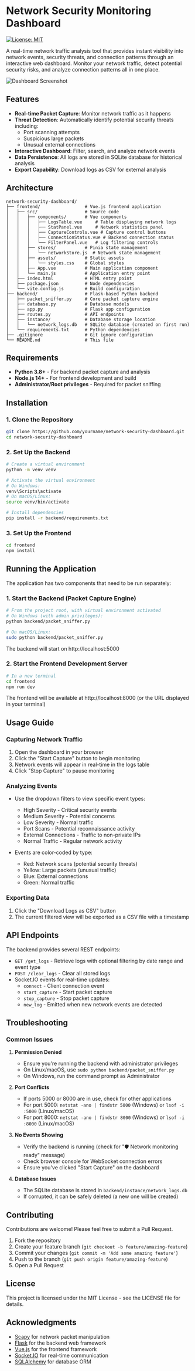 
# Network Security Monitoring Dashboard

[![License: MIT](https://img.shields.io/badge/License-MIT-blue.svg)](https://opensource.org/licenses/MIT)

A real-time network traffic analysis tool that provides instant visibility into network events, security threats, and connection patterns through an interactive web dashboard. Monitor your network traffic, detect potential security risks, and analyze connection patterns all in one place.

![Dashboard Screenshot](https://via.placeholder.com/800x450.png?text=Network+Security+Dashboard)

## Features

- **Real-time Packet Capture**: Monitor network traffic as it happens
- **Threat Detection**: Automatically identify potential security threats including:
  - Port scanning attempts
  - Suspicious large packets
  - Unusual external connections
- **Interactive Dashboard**: Filter, search, and analyze network events
- **Data Persistence**: All logs are stored in SQLite database for historical analysis
- **Export Capability**: Download logs as CSV for external analysis

## Architecture

```
network-security-dashboard/
├── frontend/                 # Vue.js frontend application
│   ├── src/                  # Source code
│   │   ├── components/       # Vue components
│   │   │   ├── LogsTable.vue     # Table displaying network logs
│   │   │   ├── StatPanel.vue     # Network statistics panel
│   │   │   ├── CaptureControls.vue # Capture control buttons
│   │   │   ├── ConnectionStatus.vue # Backend connection status
│   │   │   └── FilterPanel.vue   # Log filtering controls
│   │   ├── stores/           # Pinia state management
│   │   │   └── networkStore.js  # Network state management
│   │   ├── assets/           # Static assets
│   │   │   └── styles.css    # Global styles
│   │   ├── App.vue           # Main application component
│   │   └── main.js           # Application entry point 
│   ├── index.html            # HTML entry point
│   ├── package.json          # Node dependencies
│   └── vite.config.js        # Build configuration
├── backend/                  # Flask-based Python backend
│   ├── packet_sniffer.py     # Core packet capture engine
│   ├── database.py           # Database models
│   ├── app.py                # Flask app configuration
│   ├── routes.py             # API endpoints
│   ├── instance/             # Database storage location
│   │   └── network_logs.db   # SQLite database (created on first run)
│   └── requirements.txt      # Python dependencies
├── .gitignore                # Git ignore configuration
└── README.md                 # This file
```

## Requirements

- **Python 3.8+** - For backend packet capture and analysis
- **Node.js 14+** - For frontend development and build
- **Administrator/Root privileges** - Required for packet sniffing

## Installation

### 1. Clone the Repository

```bash
git clone https://github.com/yourname/network-security-dashboard.git
cd network-security-dashboard
```

### 2. Set Up the Backend

```bash
# Create a virtual environment
python -m venv venv

# Activate the virtual environment
# On Windows:
venv\Scripts\activate
# On macOS/Linux:
source venv/bin/activate

# Install dependencies
pip install -r backend/requirements.txt
```

### 3. Set Up the Frontend

```bash
cd frontend
npm install
```

## Running the Application

The application has two components that need to be run separately:

### 1. Start the Backend (Packet Capture Engine)

```bash
# From the project root, with virtual environment activated
# On Windows (with admin privileges):
python backend/packet_sniffer.py

# On macOS/Linux:
sudo python backend/packet_sniffer.py
```

The backend will start on http://localhost:5000

### 2. Start the Frontend Development Server

```bash
# In a new terminal
cd frontend
npm run dev
```

The frontend will be available at http://localhost:8000 (or the URL displayed in your terminal)

## Usage Guide

### Capturing Network Traffic

1. Open the dashboard in your browser
2. Click the "Start Capture" button to begin monitoring
3. Network events will appear in real-time in the logs table
4. Click "Stop Capture" to pause monitoring

### Analyzing Events

- Use the dropdown filters to view specific event types:
  - High Severity - Critical security events
  - Medium Severity - Potential concerns
  - Low Severity - Normal traffic
  - Port Scans - Potential reconnaissance activity
  - External Connections - Traffic to non-private IPs
  - Normal Traffic - Regular network activity

- Events are color-coded by type:
  - Red: Network scans (potential security threats)
  - Yellow: Large packets (unusual traffic)
  - Blue: External connections
  - Green: Normal traffic

### Exporting Data

1. Click the "Download Logs as CSV" button
2. The current filtered view will be exported as a CSV file with a timestamp

## API Endpoints

The backend provides several REST endpoints:

- `GET /get_logs` - Retrieve logs with optional filtering by date range and event type
- `POST /clear_logs` - Clear all stored logs
- Socket.IO events for real-time updates:
  - `connect` - Client connection event
  - `start_capture` - Start packet capture
  - `stop_capture` - Stop packet capture
  - `new_log` - Emitted when new network events are detected

## Troubleshooting

### Common Issues

1. **Permission Denied**
   - Ensure you're running the backend with administrator privileges
   - On Linux/macOS, use `sudo python backend/packet_sniffer.py`
   - On Windows, run the command prompt as Administrator

2. **Port Conflicts**
   - If ports 5000 or 8000 are in use, check for other applications
   - For port 5000: `netstat -ano | findstr 5000` (Windows) or `lsof -i :5000` (Linux/macOS)
   - For port 8000: `netstat -ano | findstr 8000` (Windows) or `lsof -i :8000` (Linux/macOS)

3. **No Events Showing**
   - Verify the backend is running (check for "🛡️ Network monitoring ready" message)
   - Check browser console for WebSocket connection errors
   - Ensure you've clicked "Start Capture" on the dashboard

4. **Database Issues**
   - The SQLite database is stored in `backend/instance/network_logs.db`
   - If corrupted, it can be safely deleted (a new one will be created)

## Contributing

Contributions are welcome! Please feel free to submit a Pull Request.

1. Fork the repository
2. Create your feature branch (`git checkout -b feature/amazing-feature`)
3. Commit your changes (`git commit -m 'Add some amazing feature'`)
4. Push to the branch (`git push origin feature/amazing-feature`)
5. Open a Pull Request

## License

This project is licensed under the MIT License - see the LICENSE file for details.

## Acknowledgments

- [Scapy](https://scapy.net/) for network packet manipulation
- [Flask](https://flask.palletsprojects.com/) for the backend web framework
- [Vue.js](https://vuejs.org/) for the frontend framework
- [Socket.IO](https://socket.io/) for real-time communication
- [SQLAlchemy](https://www.sqlalchemy.org/) for database ORM
